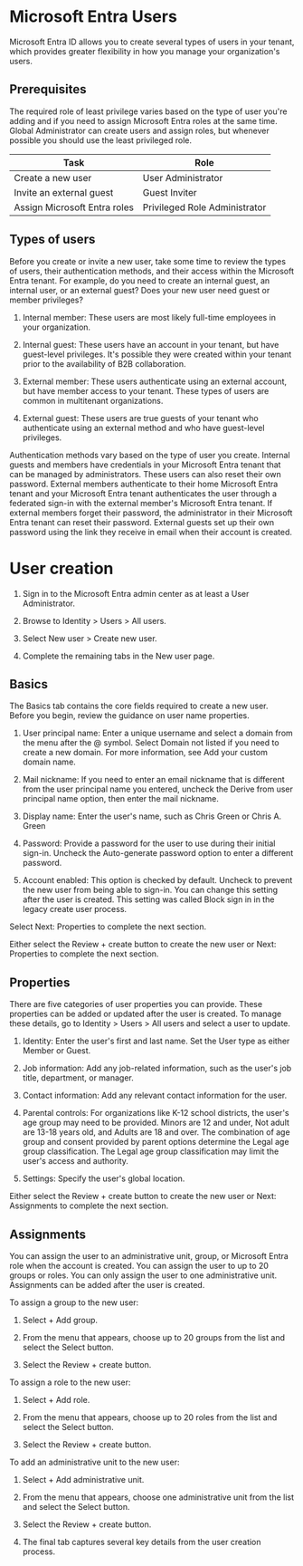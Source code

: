 # Microsoft Entra Users

Microsoft Entra ID allows you to create several types of users in your tenant, which provides greater flexibility in how you manage your organization's users.

## Prerequisites

The required role of least privilege varies based on the type of user you're adding and if you need to assign Microsoft Entra roles at the same time. Global Administrator can create users and assign roles, but whenever possible you should use the least privileged role.

| Task                          | Role                          |
|-------------------------------|------------------------------|
| Create a new user             | User Administrator          |
| Invite an external guest      | Guest Inviter               |
| Assign Microsoft Entra roles  | Privileged Role Administrator |


## Types of users

Before you create or invite a new user, take some time to review the types of users, their authentication methods, and their access within the Microsoft Entra tenant. For example, do you need to create an internal guest, an internal user, or an external guest? Does your new user need guest or member privileges?

1) Internal member: These users are most likely full-time employees in your organization.

2) Internal guest: These users have an account in your tenant, but have guest-level privileges. It's possible they were created within your tenant prior to the availability of B2B collaboration.

3) External member: These users authenticate using an external account, but have member access to your tenant. These types of users are common in multitenant organizations.

4) External guest: These users are true guests of your tenant who authenticate using an external method and who have guest-level privileges.

Authentication methods vary based on the type of user you create. Internal guests and members have credentials in your Microsoft Entra tenant that can be managed by administrators. These users can also reset their own password. External members authenticate to their home Microsoft Entra tenant and your Microsoft Entra tenant authenticates the user through a federated sign-in with the external member's Microsoft Entra tenant. If external members forget their password, the administrator in their Microsoft Entra tenant can reset their password. External guests set up their own password using the link they receive in email when their account is created.

# User creation

1) Sign in to the Microsoft Entra admin center as at least a User Administrator.

2) Browse to Identity > Users > All users.

3) Select New user > Create new user.

4) Complete the remaining tabs in the New user page.

## Basics

The Basics tab contains the core fields required to create a new user. Before you begin, review the guidance on user name properties.

1) User principal name: Enter a unique username and select a domain from the menu after the @ symbol. Select Domain not listed if you need to create a new domain. For more information, see Add your custom domain name.

2) Mail nickname: If you need to enter an email nickname that is different from the user principal name you entered, uncheck the Derive from user principal name option, then enter the mail nickname.

3) Display name: Enter the user's name, such as Chris Green or Chris A. Green

4) Password: Provide a password for the user to use during their initial sign-in. Uncheck the Auto-generate password option to enter a different password.

5) Account enabled: This option is checked by default. Uncheck to prevent the new user from being able to sign-in. You can change this setting after the user is created. This setting was called Block sign in in the legacy create user process.

Select Next: Properties to complete the next section.

Either select the Review + create button to create the new user or Next: Properties to complete the next section.

## Properties

There are five categories of user properties you can provide. These properties can be added or updated after the user is created. To manage these details, go to Identity > Users > All users and select a user to update.

1) Identity: Enter the user's first and last name. Set the User type as either Member or Guest.

2) Job information: Add any job-related information, such as the user's job title, department, or manager.

3) Contact information: Add any relevant contact information for the user.

4) Parental controls: For organizations like K-12 school districts, the user's age group may need to be provided. Minors are 12 and under, Not adult are 13-18 years old, and Adults are 18 and over. The combination of age group and consent provided by parent options determine the Legal age group classification. The Legal age group classification may limit the user's access and authority.

5) Settings: Specify the user's global location.

Either select the Review + create button to create the new user or Next: Assignments to complete the next section.

## Assignments

You can assign the user to an administrative unit, group, or Microsoft Entra role when the account is created. You can assign the user to up to 20 groups or roles. You can only assign the user to one administrative unit. Assignments can be added after the user is created.

To assign a group to the new user:

1) Select + Add group.

2) From the menu that appears, choose up to 20 groups from the list and select the Select button.

3) Select the Review + create button.

To assign a role to the new user:

1) Select + Add role.

2) From the menu that appears, choose up to 20 roles from the list and select the Select button.

3) Select the Review + create button.

To add an administrative unit to the new user:

1) Select + Add administrative unit.

2) From the menu that appears, choose one administrative unit from the list and select the Select button.

3) Select the Review + create button.

4) The final tab captures several key details from the user creation process.

